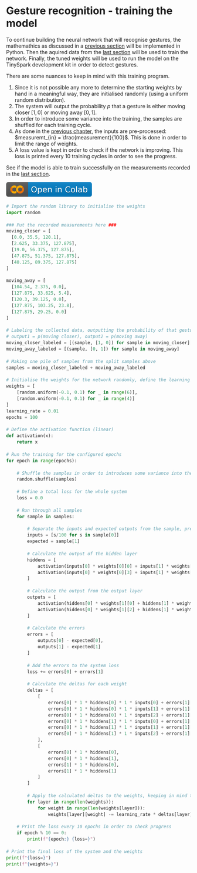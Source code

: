 # Gesture recognition - training the model

To continue building the neural network that will recognise gestures, the mathemathics as discussed in a [previous section](../chapter3/training.md) will be implemented in Python. Then the aquired data from the [last section](../chapter3/gesture_recognition_data.md) will be used to train the network. Finally, the tuned weights will be used to run the model on the TinySpark development kit in order to detect gestures.

There are some nuances to keep in mind with this training program.

1. Since it is not possible any more to determine the starting weights by hand in a meaningful way, they are initialised randomly (using a uniform random distribution).
2. The system will output the probability $p$ that a gesture is either moving closer $[1, 0]$ or moving away $[0, 1]$.
3. In order to introduce some variance into the training, the samples are shuffled for each training cycle.
4. As done in the [previous chapter](../chapter2/plant_monitoring.md), the inputs are pre-processed: $measuremt_{in} = \frac{measurement}{100}$. This is done in order to limit the range of weights.
5. A loss value is kept in order to check if the network is improving. This loss is printed every 10 training cycles in order to see the progress.

See if the model is able to train successfully on the measurements recorded in the [last section](../chapter3/gesture_recognition_data.md).

[![Open In Colab](assets/images/colab-badge.svg)](https://colab.research.google.com/drive/1iXkkWpqd0snpFr8fS0Kxw4A0u2fysBC8#scrollTo=G1Upy1Z1iPvS)

```python title="training_model.py"
# Import the random library to initialise the weights
import random

### Put the recorded measurements here ### 
moving_closer = [
  [0.0, 35.5, 120.1],
  [2.625, 33.375, 127.875],
  [19.0, 56.375, 127.875],
  [47.875, 51.375, 127.875],
  [40.125, 89.375, 127.875]
]

moving_away = [
  [104.54, 2.375, 0.0],
  [127.875, 33.625, 5.4],
  [120.3, 39.125, 0.0],
  [127.875, 103.25, 23.8],
  [127.875, 29.25, 0.0]
]

# Labeling the collected data, outputting the probability of that gesture
# output1 = p(moving closer), output2 = p(moving away)
moving_closer_labeled = [(sample, [1, 0]) for sample in moving_closer]
moving_away_labeled = [(sample, [0, 1]) for sample in moving_away]

# Making one pile of samples from the split samples above
samples = moving_closer_labeled + moving_away_labeled

# Initialise the weights for the network randomly, define the learning rate and epochs (itterations)
weights = [
    [random.uniform(-0.1, 0.1) for _ in range(6)],
    [random.uniform(-0.1, 0.1) for _ in range(4)]
]
learning_rate = 0.01
epochs = 100

# Define the activation function (linear)
def activation(x):
    return x

# Run the training for the configured epochs
for epoch in range(epochs):

    # Shuffle the samples in order to introduces some variance into the training
    random.shuffle(samples)

    # Define a total loss for the whole system
    loss = 0.0

    # Run through all samples
    for sample in samples:

        # Separate the inputs and expected outputs from the sample, pre-processing the inputs
        inputs = [s/100 for s in sample[0]]
        expected = sample[1]

        # Calculate the output of the hidden layer
        hiddens = [
            activation(inputs[0] * weights[0][0] + inputs[1] * weights[0][1] + inputs[2] * weights[0][2]),
            activation(inputs[0] * weights[0][3] + inputs[1] * weights[0][4] + inputs[2] * weights[0][5])
        ]

        # Calculate the output from the output layer
        outputs = [
            activation(hiddens[0] * weights[1][0] + hiddens[1] * weights[1][1]),
            activation(hiddens[0] * weights[1][2] + hiddens[1] * weights[1][3]),
        ]

        # Calculate the errors
        errors = [
            outputs[0] - expected[0],
            outputs[1] - expected[1]
        ]

        # Add the errors to the system loss
        loss += errors[0] + errors[1]

        # Calculate the deltas for each weight
        deltas = [
            [
                errors[0] * 1 * hiddens[0] * 1 * inputs[0] + errors[1] * 1 * hiddens[0] * 1 * inputs[0],
                errors[0] * 1 * hiddens[0] * 1 * inputs[1] + errors[1] * 1 * hiddens[0] * 1 * inputs[1],
                errors[0] * 1 * hiddens[0] * 1 * inputs[2] + errors[1] * 1 * hiddens[0] * 1 * inputs[2],
                errors[0] * 1 * hiddens[1] * 1 * inputs[0] + errors[1] * 1 * hiddens[1] * 1 * inputs[0],
                errors[0] * 1 * hiddens[1] * 1 * inputs[1] + errors[1] * 1 * hiddens[1] * 1 * inputs[1],
                errors[0] * 1 * hiddens[1] * 1 * inputs[2] + errors[1] * 1 * hiddens[1] * 1 * inputs[2],
            ],
            [
                errors[0] * 1 * hiddens[0],
                errors[0] * 1 * hiddens[1],
                errors[1] * 1 * hiddens[0],
                errors[1] * 1 * hiddens[1]
            ]
        ]

        # Apply the calculated deltas to the weights, keeping in mind the learning rate
        for layer in range(len(weights)):
            for weight in range(len(weights[layer])):
                weights[layer][weight] -= learning_rate * deltas[layer][weight]

    # Print the loss every 10 epochs in order to check progress
    if epoch % 10 == 0:
        print(f"{epoch:} {loss=}")

# Print the final loss of the system and the weights
print(f"{loss=}")
print(f"{weights=}")
```



